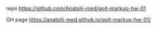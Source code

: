 repo 
https://github.com/Anatolii-med/goit-markup-hw-01


GH page
https://anatolii-med.github.io/goit-markup-hw-01/
